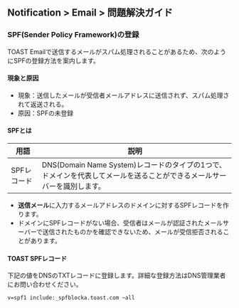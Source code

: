 ## Notification > Email > 問題解決ガイド

### SPF(Sender Policy Framework)の登録
TOAST Emailで送信するメールがスパム処理されることがあるため、次のようにSPFの登録方法を案内します。

#### 現象と原因

* 現象：送信したメールが受信者メールアドレスに送信されず、スパム処理されて返送される。
* 原因：SPFの未登録

#### SPFとは
|用語|	説明|
|---|---|
|SPFレコード|DNS(Domain Name System)レコードのタイプの1つで、ドメインを代表してメールを送ることができるメールサーバーを識別します。|

* **送信メール**に入力するメールアドレスのドメインに対するSPFレコードを作ります。
* ドメインにSPFレコードがない場合、受信者はメールが認証されたメールサーバーで送信されたものかを確認できないため、メールが受信拒否されることがあります。

#### TOAST SPFレコード
下記の値をDNSのTXTレコードに登録します。詳細な登録方法はDNS管理業者にお問い合わせください。
```
v=spf1 include:_spfblocka.toast.com ~all
```
